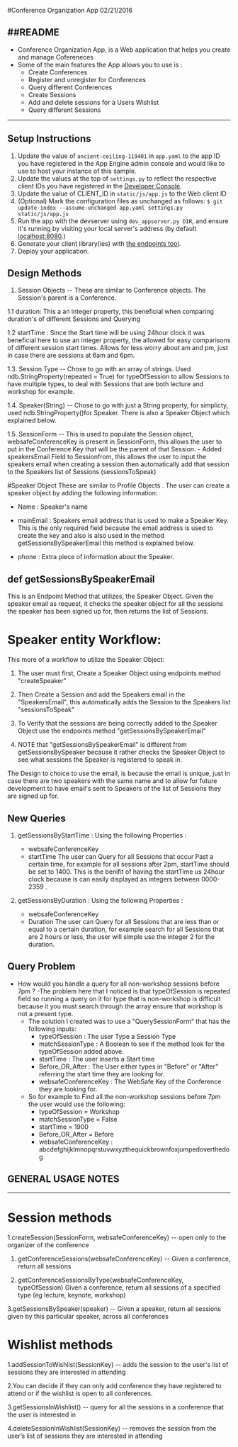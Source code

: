 #Conference Organization App 02/21/2016

##README
------
- Conference Organization App, is a Web application that helps you create and manage Cofereneces 
- Some of the main features the App allows you to use is :
	- Create Conferences 
	- Register and unregister for Conferences 
	- Query different Conferences
	- Create Sessions 
	- Add and delete sessions for a Users Wishlist
	- Query different Sessions 

----------------------------------------------------------------------------

## Setup Instructions
1. Update the value of `ancient-ceiling-119401` in `app.yaml` to the app ID you
   have registered in the App Engine admin console and would like to use to host
   your instance of this sample.
1. Update the values at the top of `settings.py` to
   reflect the respective client IDs you have registered in the
   [Developer Console][1].
1. Update the value of CLIENT_ID in `static/js/app.js` to the Web client ID
1. (Optional) Mark the configuration files as unchanged as follows:
   `$ git update-index --assume-unchanged app.yaml settings.py static/js/app.js`
1. Run the app with the devserver using `dev_appserver.py DIR`, and ensure it's running by visiting
   your local server's address (by default [localhost:8080][2].)
1. Generate your client library(ies) with [the endpoints tool][3].
1. Deploy your application.


[1]: https://console.developers.google.com/
[2]: https://localhost:8080/
[3]: https://developers.google.com/appengine/docs/python/endpoints/endpoints_tool

## Design Methods 

1. Session Objects -- These are similar to Conference objects. The Session's parent is a Conference. 

1.1 duration: This a an integer property, this beneficial when comparing duration's of different Sessions and Querying 

1.2 startTime : Since the Start time will be using 24hour clock it was beneficial here to use an integer property, the allowed for easy comparisons of different session start times. Allows for less worry about am and pm, just in case there are sessions at 6am and 6pm.

1.3. Session Type -- Chose to go with an array of strings. Used ndb.StringProperty(repeated = True) for typeOfSession to allow Sessions to have multiple types, to deal with Sessions that are both lecture and workshop for example.

1.4. Speaker(String) -- Chose to go with just a String property, for simplicty, used ndb.StringProperty()for Speaker. There is also a Speaker Object which explained below. 

1.5. SessionForm -- This is used to populate the Session object, websafeConferenceKey is present in SessionForm, this allows the user to put in the Conference Key that will be the parent of that Session. 
	- Added speakersEmail Field to Sessionfrom, this allows the user to input the speakers email when creating a session then automatically add that session to the Speakers list of Sessions (sessionsToSpeak)


#Speaker Object 
These are similar to Profile Objects . The user can create a speaker object by adding the following information:

- Name : Speaker's name

- mainEmail : Speakers email address that is used to make a Speaker Key. This is the only required field because the email address is used to create the key and also is also used in the method getSessionsBySpeakerEmail this method is explained below.
    
- phone : Extra piece of information about the Speaker.

## def getSessionsBySpeakerEmail
This is an Endpoint Method that utilizes, the Speaker Object. Given the speaker email as request, it checks the speaker object for all the sessions the speaker has been signed up for, then returns the list of Sessions. 

# Speaker entity Workflow:
This more of a workflow to utilize the Speaker Object:

1. The user must first, Create a Speaker Object using endpoints method "createSpeaker"

2. Then Create a Session and add the Speakers email in the "SpeakersEmail", this automatically adds the Session to the Speakers   list "sessionsToSpeak"

3. To Verify that the sessions are being correctly added to the Speaker Object use the endpoints method "getSessionsBySpeakerEmail"

4. NOTE that "getSessionsBySpeakerEmail" is different from getSessionsBySpeaker because it rather checks the Speaker Object to see what sessions the Speaker is registered to speak in.

The Design to choice to use the email, is because the email is unique, just in case there are two speakers with the same name and to allow for future development to have email's sent to Speakers of the list of Sessions they are signed up for.




## New Queries 
1. getSessionsByStartTime : 
	Using the following Properties :
	- websafeConferenceKey
	- startTime
	The user can Query for all Sessions that occur Past a certain time, for example for all sessions after 2pm, startTime should be set to 1400.  This is the benifit of having the startTime us 24hour clock because is can easily displayed as integers between 0000-2359 . 


1. getSessionsByDuration : 
	Using the following Properties :
	- websafeConferenceKey
	- Duration
	The user can Query for all Sessions that are less than or equal to a certain duration, for example search for all Sessions that are 2 hours or less, the user will simple use the integer 2 for the duration. 


## Query Problem
- How would you handle a query for all non-workshop sessions before 7pm ?
    -The problem here that I noticed is that typeOfSession is repeated field so running a query on it for type that is non-workshop is difficult because it you must search through the array ensure that workshop is not a present type.
    - The solution I created was to use a "QuerySessionForm" that has the following inputs:
        - typeOfSession : The user Type a Session Type
        - matchSessionType : A Boolean to see if the method look for the typeOfSession added above.
        - startTime : The user inserts a Start time
        - Before_OR_After : The User either types in "Before" or "After" referring the start time they are looking for.
        - websafeConferenceKey : The WebSafe Key of the Conference they are looking for.
    - So for example to Find all the non-workshop sessions before 7pm the user would use the following:
        - typeOfSession = Workshop
        - matchSessionType = False
        - startTime = 1900
        - Before_OR_After = Before
        - websafeConferenceKey : abcdefghijklmnopqrstuvwxyzthequickbrownfoxjumpedoverthedog 



## GENERAL USAGE NOTES
-------------------

# Session methods
1.createSession(SessionForm, websafeConferenceKey) -- open only to the organizer of the conference
1. getConferenceSessions(websafeConferenceKey) -- Given a conference, return all sessions

2. getConferenceSessionsByType(websafeConferenceKey, typeOfSession) Given a conference, return all sessions of a specified type (eg lecture, keynote, workshop)

3.getSessionsBySpeaker(speaker) -- Given a speaker, return all sessions given by this particular speaker, across all conferences

# Wishlist methods
1.addSessionToWishlist(SessionKey) -- adds the session to the user's list of sessions they are interested in attending

2.You can decide if they can only add conference they have registered to attend or if the wishlist is open to all conferences.

3.getSessionsInWishlist() -- query for all the sessions in a conference that the user is interested in

4.deleteSessionInWishlist(SessionKey) -- removes the session from the user’s list of sessions they are interested in attending













